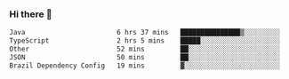 ### Hi there 👋

<!--START_SECTION:waka-->

```txt
Java                       6 hrs 37 mins   ███████████████▒░░░░░░░░░   61.51 %
TypeScript                 2 hrs 5 mins    █████░░░░░░░░░░░░░░░░░░░░   19.50 %
Other                      52 mins         ██░░░░░░░░░░░░░░░░░░░░░░░   08.11 %
JSON                       50 mins         ██░░░░░░░░░░░░░░░░░░░░░░░   07.84 %
Brazil Dependency Config   19 mins         ▓░░░░░░░░░░░░░░░░░░░░░░░░   03.00 %
```

<!--END_SECTION:waka-->

<!--
**jerry-shao/jerry-shao** is a ✨ _special_ ✨ repository because its `README.md` (this file) appears on your GitHub profile.

Here are some ideas to get you started:

- 🔭 I’m currently working on ...
- 🌱 I’m currently learning ...
- 👯 I’m looking to collaborate on ...
- 🤔 I’m looking for help with ...
- 💬 Ask me about ...
- 📫 How to reach me: ...
- 😄 Pronouns: ...
- ⚡ Fun fact: ...
-->
